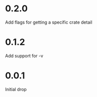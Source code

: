 # 0.2.0

Add flags for getting a specific crate detail

# 0.1.2

Add support for -v

# 0.0.1

Initial drop
